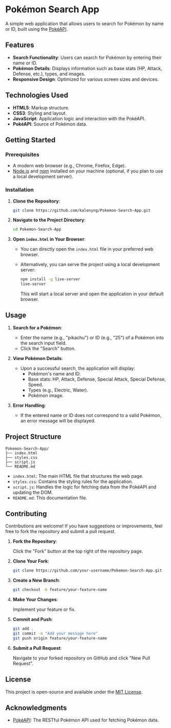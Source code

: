 
# Pokémon Search App

A simple web application that allows users to search for Pokémon by name or ID, built using the [PokéAPI](https://pokeapi.co/).

## Features

- **Search Functionality**: Users can search for Pokémon by entering their name or ID.
- **Pokémon Details**: Displays information such as base stats (HP, Attack, Defense, etc.), types, and images.
- **Responsive Design**: Optimized for various screen sizes and devices.

## Technologies Used

- **HTML5**: Markup structure.
- **CSS3**: Styling and layout.
- **JavaScript**: Application logic and interaction with the PokéAPI.
- **PokéAPI**: Source of Pokémon data.

## Getting Started

### Prerequisites

- A modern web browser (e.g., Chrome, Firefox, Edge).
- [Node.js](https://nodejs.org/) and [npm](https://www.npmjs.com/) installed on your machine (optional, if you plan to use a local development server).

### Installation

1. **Clone the Repository**:

   ```bash
   git clone https://github.com/kalenyng/Pokemon-Search-App.git
   ```

2. **Navigate to the Project Directory**:

   ```bash
   cd Pokemon-Search-App
   ```

3. **Open `index.html` in Your Browser**:

   - You can directly open the `index.html` file in your preferred web browser.
   - Alternatively, you can serve the project using a local development server:

     ```bash
     npm install -g live-server
     live-server
     ```

     This will start a local server and open the application in your default browser.

## Usage

1. **Search for a Pokémon**:

   - Enter the name (e.g., "pikachu") or ID (e.g., "25") of a Pokémon into the search input field.
   - Click the "Search" button.

2. **View Pokémon Details**:

   - Upon a successful search, the application will display:
     - Pokémon's name and ID.
     - Base stats: HP, Attack, Defense, Special Attack, Special Defense, Speed.
     - Types (e.g., Electric, Water).
     - Pokémon image.

3. **Error Handling**:

   - If the entered name or ID does not correspond to a valid Pokémon, an error message will be displayed.

## Project Structure

```
Pokemon-Search-App/
├── index.html
├── styles.css
├── script.js
└── README.md
```

- `index.html`: The main HTML file that structures the web page.
- `styles.css`: Contains the styling rules for the application.
- `script.js`: Handles the logic for fetching data from the PokéAPI and updating the DOM.
- `README.md`: This documentation file.

## Contributing

Contributions are welcome! If you have suggestions or improvements, feel free to fork the repository and submit a pull request.

1. **Fork the Repository**:

   Click the "Fork" button at the top right of the repository page.

2. **Clone Your Fork**:

   ```bash
   git clone https://github.com/your-username/Pokemon-Search-App.git
   ```

3. **Create a New Branch**:

   ```bash
   git checkout -b feature/your-feature-name
   ```

4. **Make Your Changes**:

   Implement your feature or fix.

5. **Commit and Push**:

   ```bash
   git add .
   git commit -m "Add your message here"
   git push origin feature/your-feature-name
   ```

6. **Submit a Pull Request**:

   Navigate to your forked repository on GitHub and click "New Pull Request".

## License

This project is open-source and available under the [MIT License](LICENSE).

## Acknowledgments

- [PokéAPI](https://pokeapi.co/): The RESTful Pokémon API used for fetching Pokémon data.
